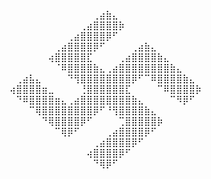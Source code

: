 ⠀⠀⠀⠀⠀⠀⠀⠀⠀⠀⠀⠀⠀⢀⣴⣷⣄⠀⠀⠀⠀⠀⠀⠀⠀⠀⠀⠀⠀⠀
⠀⠀⠀⠀⠀⠀⠀⠀⠀⠀⠀⢀⣴⣿⣿⣿⣿⡷⠀⠀⠀⠀⠀⠀⠀⠀⠀⠀⠀⠀
⠀⠀⠀⠀⠀⠀⠀⠀⠀⢀⣴⣿⣿⣿⣿⡿⠋⠀⠀⠀⠀⠀⠀⠀⠀⠀⠀⠀⠀⠀
⠀⠀⠀⠀⠀⠀⠀⢀⣴⣿⣿⣿⣿⡿⠋⠀⠀⠀⠀⢀⣴⣷⣄⠀⠀⠀⠀⠀⠀⠀
⠀⠀⠀⠀⠀⠀⢴⣿⣿⣿⣿⣿⣏⠀⠀⠀⠀⢀⣴⣿⣿⣿⣿⣷⣄⠀⠀⠀⠀⠀
⠀⠀⠀⠀⠀⠀⠀⠈⠿⣿⣿⣿⣿⣷⣄⢀⣴⣿⣿⣿⣿⣿⣿⣿⣿⣷⣄⠀⠀⠀
⠀⢀⣴⣧⣄⠀⠀⠀⠀⠙⢻⣿⣿⣿⣿⣿⣿⣿⣿⡿⠋⠉⠿⣿⣿⣿⣿⣷⣄⠀
⢴⣿⣿⣿⣿⣶⣀⠀⠀⠀⠀⢘⣿⣿⣿⣿⣿⣿⣏⠀⠀⠀⠀⠉⠿⣿⣿⣿⣿⡷
⠀⠙⠿⣿⣿⣿⣿⣶⣄⢀⣴⣿⣿⣿⣿⣿⣿⣿⣿⣷⣄⠀⠀⠀⠀⠉⠻⡿⠋⠀
⠀⠀⠀⠉⢿⣿⣿⣿⣿⣿⣿⣿⣿⡿⠋⠘⢻⣿⣿⣿⣿⣷⣄⠀⠀⠀⠀⠀⠀⠀
⠀⠀⠀⠀⠀⠙⢿⣿⣿⣿⣿⡿⠋⠀⠀⠀⠀⢉⣿⣿⣿⣿⣿⡷⠀⠀⠀⠀⠀⠀
⠀⠀⠀⠀⠀⠀⠀⠉⢿⡿⠋⠀⠀⠀⠀⢀⣴⣿⣿⣿⣿⡿⠋⠀⠀⠀⠀⠀⠀⠀
⠀⠀⠀⠀⠀⠀⠀⠀⠀⠀⠀⠀⠀⢀⣴⣿⣿⣿⣿⡿⠋⠀⠀⠀⠀⠀⠀⠀⠀⠀
⠀⠀⠀⠀⠀⠀⠀⠀⠀⠀⠀⠀⢴⣿⣿⣿⣿⡿⠋⠀⠀⠀⠀⠀⠀⠀⠀⠀⠀⠀
⠀⠀⠀⠀⠀⠀⠀⠀⠀⠀⠀⠀⠀⠙⢿⡿⠋⠀⠀⠀⠀⠀⠀⠀⠀⠀⠀⠀⠀⠀
